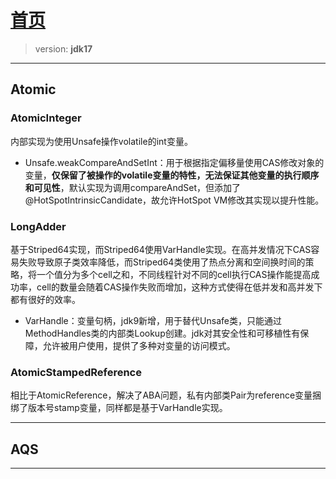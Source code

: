 # [首页](/blog/)

> version: **jdk17**

***

## Atomic

### AtomicInteger

内部实现为使用Unsafe操作volatile的int变量。

- Unsafe.weakCompareAndSetInt：用于根据指定偏移量使用CAS修改对象的变量，**仅保留了被操作的volatile变量的特性，无法保证其他变量的执行顺序和可见性**，默认实现为调用compareAndSet，但添加了@HotSpotIntrinsicCandidate，故允许HotSpot VM修改其实现以提升性能。

### LongAdder 
基于Striped64实现，而Striped64使用VarHandle实现。在高并发情况下CAS容易失败导致原子类效率降低，而Striped64类使用了热点分离和空间换时间的策略，将一个值分为多个cell之和，不同线程针对不同的cell执行CAS操作能提高成功率，cell的数量会随着CAS操作失败而增加，这种方式使得在低并发和高并发下都有很好的效率。

- VarHandle：变量句柄，jdk9新增，用于替代Unsafe类，只能通过MethodHandles类的内部类Lookup创建。jdk对其安全性和可移植性有保障，允许被用户使用，提供了多种对变量的访问模式。

### AtomicStampedReference
相比于AtomicReference，解决了ABA问题，私有内部类Pair为reference变量捆绑了版本号stamp变量，同样都是基于VarHandle实现。

***

## AQS

***